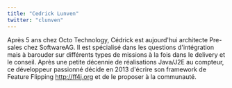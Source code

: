 ```yaml
---
title: "Cedrick Lunven"
twitter: "clunven"
---
```


Après 5 ans chez Octo Technology, Cédrick est aujourd'hui architecte Pre-sales chez
SoftwareAG. Il est spécialisé dans les questions d'intégration mais à
barouder sur différents types de missions à la fois dans le delivery et
le conseil. Après une petite décennie de réalisations Java/J2E au
compteur, ce développeur passionné décide en 2013 d'écrire son framework
de Feature Flipping <http://ff4j.org> et de le proposer à la
communauté.  
